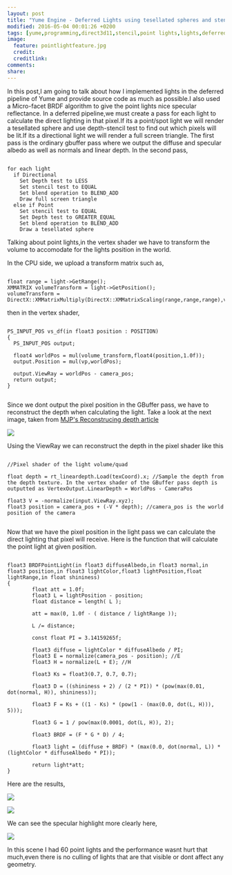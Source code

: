 ```yaml
---
layout: post
title: "Yume Engine - Deferred Lights using tesellated spheres and stencil test"
modified: 2016-05-04 00:01:26 +0200
tags: [yume,programming,direct3d11,stencil,point lights,lights,deferred lights,light volumes,c++,graphics programming]
image:
  feature: pointlightfeature.jpg
  credit:
  creditlink:
comments:
share:
---
```


In this post,I am going to talk about how I implemented lights in the deferred pipeline of Yume and provide source code as much as possible.I also used a Micro-facet BRDF algorithm to give the point lights nice specular reflectance.
In a deferred pipeline,we must create a pass for each light to calculate the direct lighting in that pixel.If its a point/spot light we will render a tesellated sphere and use depth-stencil test to find out which pixels will be lit.If its a directional light we will render a full screen triangle.
The first pass is the ordinary gbuffer pass where we output the diffuse and specular albedo as well as normals and linear depth.
In the second pass,

```

for each light
  if Directional
    Set Depth test to LESS
    Set stencil test to EQUAL
    Set blend operation to BLEND_ADD
    Draw full screen triangle
  else if Point
    Set stencil test to EQUAL
    Set Depth test to GREATER_EQUAL
    Set blend operation to BLEND_ADD
    Draw a tesellated sphere

```

Talking about point lights,in the vertex shader we have to transform the volume to accomodate for the lights position in the world.

In the CPU side, we upload a transform matrix such as,

```

float range = light->GetRange();
XMMATRIX volumeTransform = light->GetPosition();
volumeTransform = DirectX::XMMatrixMultiply(DirectX::XMMatrixScaling(range,range,range),volumeTransform);

```

then in the vertex shader,

```

PS_INPUT_POS vs_df(in float3 position : POSITION)
{
  PS_INPUT_POS output;

  float4 worldPos = mul(volume_transform,float4(position,1.0f));
  output.Position = mul(vp,worldPos);

  output.ViewRay = worldPos - camera_pos;
  return output;
}


```

Since we dont output the pixel position in the GBuffer pass, we have to reconstruct the depth when calculating the light. Take a look at the next image, taken from [MJP's Reconstrucing depth article](https://mynameismjp.wordpress.com/2010/09/05/position-from-depth-3/)

![](https://mynameismjp.files.wordpress.com/2010/09/view-space-geo.png)


Using the ViewRay we can reconstruct the depth in the pixel shader like this

```

//Pixel shader of the light volume/quad

float depth = rt_lineardepth.Load(texCoord).x; //Sample the depth from the depth texture. In the vertex shader of the GBuffer pass depth is outputted as VertexOutput.LinearDepth = WorldPos - CameraPos

float3 V = -normalize(input.ViewRay.xyz);
float3 position = camera_pos + (-V * depth); //camera_pos is the world position of the camera


```

Now that we have the pixel position in the light pass we can calculate the direct lighting that pixel will receive. Here is the function that will calculate the point light at given position.

```

float3 BRDFPointLight(in float3 diffuseAlbedo,in float3 normal,in float3 position,in float3 lightColor,float3 lightPosition,float lightRange,in float shininess)
{
		float att = 1.0f;
		float3 L = lightPosition - position;
		float distance = length( L );

		att = max(0, 1.0f - ( distance / lightRange ));

		L /= distance;

		const float PI = 3.14159265f;

		float3 diffuse = lightColor * diffuseAlbedo / PI;
		float3 E = normalize(camera_pos - position); //E
		float3 H = normalize(L + E); //H

		float3 Ks = float3(0.7, 0.7, 0.7);

		float3 D = ((shininess + 2) / (2 * PI)) * (pow(max(0.01, dot(normal, H)), shininess));

		float3 F = Ks + ((1 - Ks) * (pow(1 - (max(0.0, dot(L, H))), 5)));

		float3 G = 1 / pow(max(0.0001, dot(L, H)), 2);

		float3 BRDF = (F * G * D) / 4;

		float3 light = (diffuse + BRDF) * (max(0.0, dot(normal, L)) * (lightColor * diffuseAlbedo * PI));

		return light*att;
}

```


Here are the results,


![](http://i.imgur.com/qsGRNwl.jpg)

![](http://i.imgur.com/2PVBLtN.jpg)

We can see the specular highlight more clearly here,

![](http://i.imgur.com/sJYd1Ak.jpg)

In this scene I had 60 point lights and the performance wasnt hurt that much,even there is no culling of lights that are that visible or dont affect any geometry.
